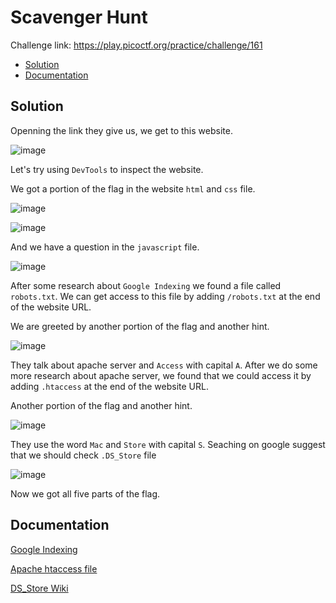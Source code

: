 # Scavenger Hunt
Challenge link: https://play.picoctf.org/practice/challenge/161
- [Solution](#soluton)
- [Documentation](#documentation)
## Solution
Openning the link they give us, we get to this website.

![image](https://github.com/user-attachments/assets/5b11f970-ccb8-4a70-9acb-d6187a2bb95c)

Let's try using `DevTools` to inspect the website.

We got a portion of the flag in the website `html` and `css` file.

![image](https://github.com/user-attachments/assets/1ab3d6ea-081d-43af-98d9-7dee6308a638)

![image](https://github.com/user-attachments/assets/22bb48e4-7759-48a6-a8d2-4c2e994d3c43)

And we have a question in the `javascript` file. 

![image](https://github.com/user-attachments/assets/7772c843-557a-4e17-b8a7-578dfb2095fb)

After some research about `Google Indexing` we found a file called `robots.txt`. We can get access to this file by adding `/robots.txt` at the end of the website URL.

We are greeted by another portion of the flag and another hint.

![image](https://github.com/user-attachments/assets/3e2948f0-b83b-45ac-be9a-45eb2900dbdd)

They talk about apache server and `Access` with capital `A`. After we do some more research about apache server, we found that we could access it by adding `.htaccess` at the end of the website URL.

Another portion of the flag and another hint. 

![image](https://github.com/user-attachments/assets/760b87c6-776b-437e-bc98-ecba5042f6f9)

They use the word `Mac` and `Store` with capital `S`. Seaching on google suggest that we should check `.DS_Store` file

![image](https://github.com/user-attachments/assets/8d6e5ecf-7200-43c2-97c9-567fa9f97d7e)

Now we got all five parts of the flag.
## Documentation
[Google Indexing](https://support.google.com/webmasters/answer/7645831?hl=en)

[Apache htaccess file](https://httpd.apache.org/docs/2.4/howto/htaccess.html)

[DS_Store Wiki](https://en.wikipedia.org/wiki/.DS_Store)

